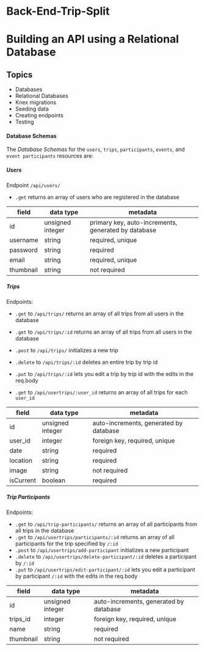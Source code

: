 # Back-End-Trip-Split
# Building an API using a Relational Database

## Topics
- Databases
- Relational Databases
- Knex migrations
- Seeding data
- Creating endpoints
- Testing

#### Database Schemas

The _Database Schemas_ for the `users`, `trips`, `participants`, `events`, and `event participants` resources are:

##### Users

Endpoint `/api/users/`
- `.get` returns an array of users who are registered in the database

| field                   | data type        | metadata                                            |
| ----------------------- | ---------------- | --------------------------------------------------- |
| id                      | unsigned integer | primary key, auto-increments, generated by database |
| username                | string           | required, unique                                    |
| password                | string           | required                                            |
| email                   | string           | required, unique                                    |
| thumbnail               | string           | not required                                        |

##### Trips

Endpoints:
- `.get` to `/api/trips/` returns an array of all trips from all users in the database
- `.get` to `/api/trips/:id` returns an array of all trips from all users in the database
- `.post` to `/api/trips/` initializes a new trip
- `.delete` to `/api/trips/:id` deletes an entire trip by trip id 
- `.put` to `/api/trips/:id` lets you edit a trip by trip id with the edits in the req.body 

- `.get` to `/api/usertrips/:user_id` returns an array of all trips for each `user_id`

| field                   | data type        | metadata                                            |
| ----------------------- | ---------------- | --------------------------------------------------- |
| id                      | unsigned integer | auto-increments, generated by database              |
| user_id                 | integer          | foreign key, required, unique                       |
| date                    | string           | required                                            |
| location                | string           | required                                            |
| image                   | string           | not required                                        |
| isCurrent               | boolean          | required                                            |

##### Trip Participants

Endpoints:
- `.get` to `/api/trip-participants/` returns an array of all participants from all trips in the database
- `.get` to `/api/usertrips/participants/:id` returns an array of all participants for the trip specified by `/:id`
- `.post` to `/api/usertrips/add-participant` initializes a new participant
- `.delete` to `/api/usertrips/delete-participant/:id` deletes a participant by `/:id` 
- `.put` to `/api/usertrips/edit-participant/:id` lets you edit a participant by participant `/:id` with the edits in the req.body 

| field                   | data type        | metadata                                            |
| ----------------------- | ---------------- | --------------------------------------------------- |
| id                      | unsigned integer | auto-increments, generated by database              |
| trips_id                | integer          | foreign key, required, unique                       |
| name                    | string           | required                                            |
| thumbnail               | string           | not required                                        |

